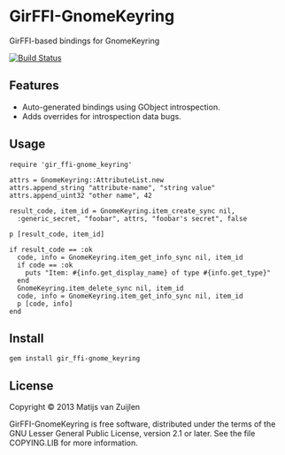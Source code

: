 # GirFFI-GnomeKeyring

GirFFI-based bindings for GnomeKeyring

[![Build Status](https://secure.travis-ci.org/mvz/gir_ffi-gnome_keyring.png)](http://travis-ci.org/mvz/gir_ffi-gnome_keyring)

## Features

* Auto-generated bindings using GObject introspection.
* Adds overrides for introspection data bugs.

## Usage

    require 'gir_ffi-gnome_keyring'

    attrs = GnomeKeyring::AttributeList.new
    attrs.append_string "attribute-name", "string value"
    attrs.append_uint32 "other name", 42

    result_code, item_id = GnomeKeyring.item_create_sync nil,
      :generic_secret, "foobar", attrs, "foobar's secret", false

    p [result_code, item_id]

    if result_code == :ok
      code, info = GnomeKeyring.item_get_info_sync nil, item_id
      if code == :ok
        puts "Item: #{info.get_display_name} of type #{info.get_type}"
      end
      GnomeKeyring.item_delete_sync nil, item_id
      code, info = GnomeKeyring.item_get_info_sync nil, item_id
      p [code, info]
    end

## Install

    gem install gir_ffi-gnome_keyring

## License

Copyright &copy; 2013 Matijs van Zuijlen

GirFFI-GnomeKeyring is free software, distributed under the terms of the GNU
Lesser General Public License, version 2.1 or later. See the file
COPYING.LIB for more information.
